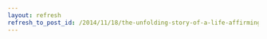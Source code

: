 ```yaml
---
layout: refresh
refresh_to_post_id: /2014/11/18/the-unfolding-story-of-a-life-affirming-economy
---
```

